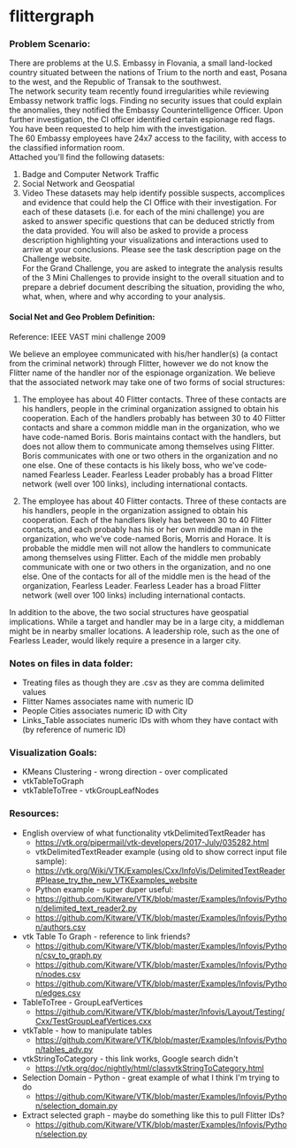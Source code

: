 # flittergraph

### Problem Scenario:
There are problems at the U.S. Embassy in Flovania, a small land-locked country situated between the nations of Trium to the north and east, Posana to the west, and the Republic of Transak to the southwest.  
The network security team recently found irregularities while reviewing Embassy network traffic logs.  Finding no security issues that could explain the anomalies, they notified the Embassy Counterintelligence Officer.  Upon further investigation, the CI officer identified certain espionage red flags.  You have been requested to help him with the investigation.  
The 60 Embassy employees have 24x7 access to the facility, with access to the classified information room.   
Attached you'll find the following datasets:
1.  Badge and Computer Network Traffic
2.  Social Network and Geospatial
3.  Video 
These datasets may help identify possible suspects, accomplices and evidence that could help the CI Office with their investigation.
For each of these datasets (i.e. for each of the mini challenge) you are asked to answer specific questions that can be deduced strictly from the data provided. You will also be asked to provide a process description highlighting your visualizations and interactions used to arrive at your conclusions. Please see the task description page on the Challenge website.  
For the Grand Challenge, you are asked to integrate the analysis results of the 3 Mini Challenges to provide insight to the overall situation and to prepare a debrief document describing the situation, providing the who, what, when, where and why according to your analysis.

#### Social Net and Geo Problem Definition:
Reference: IEEE VAST mini challenge 2009
		
We believe an employee communicated with his/her handler(s) (a contact from the criminal network) through Flitter, however we do not know the Flitter name of the handler nor of the espionage organization. We believe that the associated network may take one of two forms of social structures:

1. The employee has about 40 Flitter contacts. Three of these contacts are his handlers, people in the criminal organization assigned to obtain his cooperation. Each of the handlers probably has between 30 to 40 Flitter contacts and share a common middle man in the organization, who we have code-named Boris. Boris maintains contact with the handlers, but does not allow them to communicate among themselves using Flitter. Boris communicates with one or two others in the organization and no one else. One of these contacts is his likely boss, who we've code­named Fearless Leader. Fearless Leader probably has a broad Flitter network (well over 100 links), including international contacts.

2. The employee has about 40 Flitter contacts. Three of these contacts are his handlers, people in the organization assigned to obtain his cooperation. Each of the handlers likely has between 30 to 40 Flitter contacts, and each probably has his or her own middle man in the organization, who we've code-named Boris, Morris and Horace. It is probable the middle men will not allow the handlers to communicate among themselves using Flitter. Each of the middle men probably communicate with one or two others in the organization, and no one else. One of the contacts for all of the middle men is the head of the organization, Fearless Leader. Fearless Leader has a broad Flitter network (well over 100 links) including international contacts.

In addition to the above, the two social structures have geospatial implications. While a target and handler may be in a large city, a middleman might be in nearby smaller locations. A leadership role, such as the one of Fearless Leader, would likely require a presence in a larger city.


### Notes on files in data folder:
* Treating files as though they are .csv as they are comma delimited values
* Flitter Names associates name with numeric ID
* People Cities associates numeric ID with City
* Links_Table associates numeric IDs with whom they have contact with (by reference of numeric ID)

### Visualization Goals:
* KMeans Clustering - wrong direction - over complicated
* vtkTableToGraph
* vtkTableToTree - vtkGroupLeafNodes

### Resources:
* English overview of what functionality vtkDelimitedTextReader has
  * https://vtk.org/pipermail/vtk-developers/2017-July/035282.html
  * vtkDelimitedTextReader example (using old to show correct input file sample):
  * https://vtk.org/Wiki/VTK/Examples/Cxx/InfoVis/DelimitedTextReader#Please_try_the_new_VTKExamples_website
  * Python example - super duper useful:
  * https://github.com/Kitware/VTK/blob/master/Examples/Infovis/Python/delimited_text_reader2.py
  * https://github.com/Kitware/VTK/blob/master/Examples/Infovis/Python/authors.csv
* vtk Table To Graph - reference to link friends?
  * https://github.com/Kitware/VTK/blob/master/Examples/Infovis/Python/csv_to_graph.py
  * https://github.com/Kitware/VTK/blob/master/Examples/Infovis/Python/nodes.csv
  * https://github.com/Kitware/VTK/blob/master/Examples/Infovis/Python/edges.csv
* TableToTree - GroupLeafVertices
  * https://github.com/Kitware/VTK/blob/master/Infovis/Layout/Testing/Cxx/TestGroupLeafVertices.cxx
* vtkTable - how to manipulate tables
  * https://github.com/Kitware/VTK/blob/master/Examples/Infovis/Python/tables_adv.py
* vtkStringToCategory - this link works, Google search didn't
  * https://vtk.org/doc/nightly/html/classvtkStringToCategory.html
* Selection Domain - Python - great example of what I think I'm trying to do
  * https://github.com/Kitware/VTK/blob/master/Examples/Infovis/Python/selection_domain.py
* Extract selected graph - maybe do something like this to pull Flitter IDs?
  * https://github.com/Kitware/VTK/blob/master/Examples/Infovis/Python/selection.py
